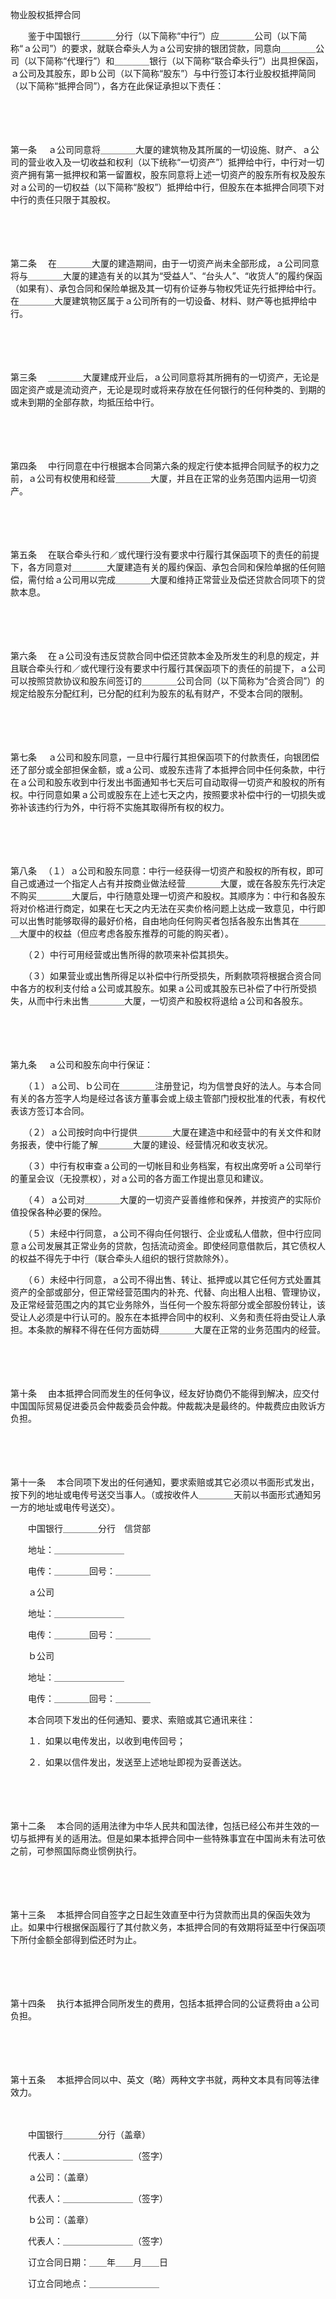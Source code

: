 



物业股权抵押合同



 

　　鉴于中国银行＿＿＿＿分行（以下简称“中行”）应＿＿＿＿公司（以下简称“ａ公司”）的要求，就联合牵头人为ａ公司安排的银团贷款，同意向＿＿＿＿公司（以下简称“代理行”）和＿＿＿＿银行（以下简称“联合牵头行”）出具担保函，ａ公司及其股东，即ｂ公司（以下简称“股东”）与中行签订本行业股权抵押简同（以下简称“抵押合同”），各方在此保证承担以下责任：

　　

　　

第一条
　ａ公司同意将＿＿＿＿大厦的建筑物及其所属的一切设施、财产、ａ公司的营业收入及一切收益和权利（以下统称“一切资产”）抵押给中行，中行对一切资产拥有第一抵押权和第一留置权，股东同意将上述一切资产的股东所有权及股东对ａ公司的一切权益（以下简称“股权”）抵押给中行，但股东在本抵押合同项下对中行的责任只限于其股权。

　　

　　

第二条
　在＿＿＿＿大厦的建造期间，由于一切资产尚未全部形成，ａ公司同意将与＿＿＿＿大厦的建造有关的以其为“受益人”、“台头人”、“收货人”的履约保函（如果有）、承包合同和保险单据及其一切有价证券与物权凭证先行抵押给中行。在＿＿＿＿大厦建筑物区属于ａ公司所有的一切设备、材料、财产等也抵押给中行。

　　

　　

第三条
　＿＿＿＿大厦建成开业后，ａ公司同意将其所拥有的一切资产，无论是固定资产或是流动资产，无论是现时或将来存放在任何银行的任何种类的、到期的或未到期的全部存款，均抵压给中行。

　　

　　

第四条
　中行同意在中行根据本合同第六条的规定行使本抵押合同赋予的权力之前，ａ公司有权使用和经营＿＿＿＿大厦，并且在正常的业务范围内运用一切资产。

　　

　　

第五条
　在联合牵头行和／或代理行没有要求中行履行其保函项下的责任的前提下，各方同意对＿＿＿＿大厦建造有关的履约保函、承包合同和保险单据的任何赔偿，需付给ａ公司用以完成＿＿＿＿大厦和维持正常营业及偿还贷款合同项下的贷款本息。

　　

　　

第六条
　在ａ公司没有违反贷款合同中偿还贷款本金及所发生的利息的规定，并且联合牵头行和／或代理行没有要求中行履行其保函项下的责任的前提下，ａ公司可以按照贷款协议和股东间签订的＿＿＿＿公司合同（以下简称为“合资合同”）的规定给股东分配红利，已分配的红利为股东的私有财产，不受本合同的限制。

　　

　　

第七条
　ａ公司和股东同意，一旦中行履行其担保函项下的付款责任，向银团偿还了部分或全部担保金额，或ａ公司、或股东违背了本抵押合同中任何条款，中行在ａ公司和股东收到中行发出书面通知书七天后可自动取得一切资产和股权的所有权。中行同意如果ａ公司或股东在上述七天之内，按照要求补偿中行的一切损失或弥补该违约行为外，中行将不实施其取得所有权的权力。

　　

　　

第八条
　（１）ａ公司和股东同意：中行一经获得一切资产和股权的所有权，即可自己或通过一个指定人占有并按商业做法经营＿＿＿＿大厦，或在各股东先行决定不购买＿＿＿＿大厦后，中行随意处理一切资产和股权。其顺序为：中行和各股东将对价格进行商定，如果在七天之内无法在买卖价格问题上达成一致意见，中行即可以出售时能够取得的最好价格，自由地向任何购买者包括各股东出售其在＿＿＿＿大厦中的权益（但应考虑各股东推荐的可能的购买者）。

　　（２）中行可用经营或出售所得的款项来补偿其损失。

　　（３）如果营业或出售所得足以补偿中行所受损失，所剩款项将根据合资合同中各方的权利支付给ａ公司或其股东。如果ａ公司或其股东已补偿了中行所受损失，从而中行未出售＿＿＿＿大厦，一切资产和股权将退给ａ公司和各股东。

　　

　　

第九条
　ａ公司和股东向中行保证：

　　（１）ａ公司、ｂ公司在＿＿＿＿注册登记，均为信誉良好的法人。与本合同有关的各方签字人均是经过各该方董事会或上级主管部门授权批准的代表，有权代表该方签订本合同。

　　（２）ａ公司按时向中行提供＿＿＿＿大厦在建造中和经营中的有关文件和财务报表，使中行能了解＿＿＿＿大厦的建设、经营情况和收支状况。

　　（３）中行有权审查ａ公司的一切帐目和业务档案，有权出席旁听ａ公司举行的董呈会议（无投票权），对ａ公司的各方面工作提出意见和建议。

　　（４）ａ公司对＿＿＿＿大厦的一切资产妥善维修和保养，并按资产的实际价值投保各种必要的保险。

　　（５）未经中行同意，ａ公司不得向任何银行、企业或私人借款，但中行应同意ａ公司发展其正常业务的贷款，包括流动资金。即使经同意借款后，其它债权人的权益不得先于中行（联合牵头人组织的银行贷款除外）。

　　（６）未经中行同意，ａ公司不得出售、转让、抵押或以其它任何方式处置其资产的全部或部分，但正常经营范围内的补充、代替、向出租人出租、管理协议，及正常经营范围之内的其它业务除外，当任何一个股东将部分或全部股份转让，该受让人必须是中行认可的。股东在本抵押合同中的权利、义务和责任将由受让人承担。本条款的解释不得在任何方面妨碍＿＿＿＿大厦在正常的业务范围内的经营。

　　

　　

第十条
　由本抵押合同而发生的任何争议，经友好协商仍不能得到解决，应交付中国国际贸易促进委员会仲裁委员会仲裁。仲裁裁决是最终的。仲裁费应由败诉方负担。

　　

　　

第十一条
　本合同项下发出的任何通知，要求索赔或其它必须以书面形式发出，按下列的地址或电传号送交当事人。（或按收件人＿＿＿＿天前以书面形式通知另一方的地址或电传号送交）。

　　中国银行＿＿＿＿分行　信贷部

　　地址：＿＿＿＿＿＿＿＿

　　电传：＿＿＿＿回号：＿＿＿＿

　　ａ公司

　　地址：＿＿＿＿＿＿＿＿

　　电传：＿＿＿＿回号：＿＿＿＿

　　ｂ公司

　　地址：＿＿＿＿＿＿＿＿

　　电传：＿＿＿＿回号：＿＿＿＿

　　本合同项下发出的任何通知、要求、索赔或其它通讯来往：

　　１．如果以电传发出，以收到电传回号；

　　２．如果以信件发出，发送至上述地址即视为妥善送达。

　　

　　

第十二条
　本合同的适用法律为中华人民共和国法律，包括已经公布并生效的一切与抵押有关的适用法。但是如果本抵押合同中一些特殊事宜在中国尚未有法可依之前，可参照国际商业惯例执行。

　　

　　

第十三条
　本抵押合同自签字之日起生效直至中行为贷款而出具的保函失效为止。如果中行根据保函履行了其付款义务，本抵押合同的有效期将延至中行保函项下所付金额全部得到偿还时为止。

　　

　　

第十四条
　执行本抵押合同所发生的费用，包括本抵押合同的公证费将由ａ公司负担。

　　

　　

第十五条
　本抵押合同以中、英文（略）两种文字书就，两种文本具有同等法律效力。

　　

　　中国银行＿＿＿＿分行（盖章）

　　代表人：＿＿＿＿＿＿＿＿（签字）

　　ａ公司：（盖章）

　　代表人：＿＿＿＿＿＿＿＿（签字）

　　ｂ公司：（盖章）

　　代表人：＿＿＿＿＿＿＿＿（签字）

　　订立合同日期：＿＿年＿＿月＿＿日

　　订立合同地点：＿＿＿＿＿＿＿＿
